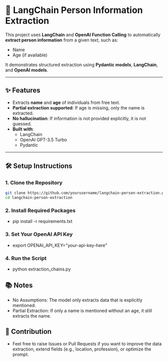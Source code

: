 # 📄 LangChain Person Information Extraction

This project uses **LangChain** and **OpenAI Function Calling** to automatically **extract person information** from a given text, such as:

- Name
- Age (if available)

It demonstrates structured extraction using **Pydantic models**, **LangChain**, and **OpenAI models**.

---

## ✨ Features

- Extracts **name** and **age** of individuals from free text.
- **Partial extraction supported**: If age is missing, only the name is extracted.
- **No hallucination**: If information is not provided explicitly, it is not guessed.
- **Built with**:
  - LangChain
  - OpenAI GPT-3.5 Turbo
  - Pydantic

---

## 🛠️ Setup Instructions

### 1. Clone the Repository

```bash
git clone https://github.com/yourusername/langchain-person-extraction.git
cd langchain-person-extraction
```

### 2. Install Required Packages
- pip install -r requirements.txt

### 3. Set Your OpenAI API Key
- export OPENAI_API_KEY="your-api-key-here"

### 4. Run the Script
- python extraction_chains.py

## 📚 Notes
- No Assumptions: The model only extracts data that is explicitly mentioned.
- Partial Extraction: If only a name is mentioned without an age, it still extracts the name.

## 🤝 Contribution
- Feel free to raise Issues or Pull Requests if you want to improve the data extraction, extend fields (e.g., location, profession), or optimize the prompt.
